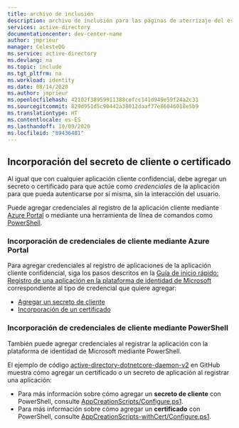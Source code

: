 ```yaml
---
title: archivo de inclusión
description: archivo de inclusión para las páginas de aterrizaje del escenario de cliente confidencial (demonio, aplicación web, API web)
services: active-directory
documentationcenter: dev-center-name
author: jmprieur
manager: CelesteDG
ms.service: active-directory
ms.devlang: na
ms.topic: include
ms.tgt_pltfrm: na
ms.workload: identity
ms.date: 08/14/2020
ms.author: jmprieur
ms.openlocfilehash: 42102f38959911388cefcc141d949e59f24a2c31
ms.sourcegitcommit: 829d951d5c90442a38012daaf77e86046018e5b9
ms.translationtype: HT
ms.contentlocale: es-ES
ms.lasthandoff: 10/09/2020
ms.locfileid: "89436481"
---
```

## <a name="add-a-client-secret-or-certificate"></a>Incorporación del secreto de cliente o certificado

Al igual que con cualquier aplicación cliente confidencial, debe agregar un secreto o certificado para que actúe como *credenciales* de la aplicación para que pueda autenticarse por sí misma, sin la interacción del usuario.

Puede agregar credenciales al registro de la aplicación cliente mediante [Azure Portal](#add-client-credentials-by-using-the-azure-portal) o mediante una herramienta de línea de comandos como [PowerShell](#add-client-credentials-by-using-powershell).

### <a name="add-client-credentials-by-using-the-azure-portal"></a>Incorporación de credenciales de cliente mediante Azure Portal

Para agregar credenciales al registro de aplicaciones de la aplicación cliente confidencial, siga los pasos descritos en la [Guía de inicio rápido: Registro de una aplicación en la plataforma de identidad de Microsoft](../articles/active-directory/develop/quickstart-register-app.md) correspondiente al tipo de credencial que quiere agregar:

* [Agregar un secreto de cliente](../articles/active-directory/develop/quickstart-register-app.md#add-a-client-secret)
* [Incorporación de un certificado](../articles/active-directory/develop/quickstart-register-app.md#add-a-certificate)

### <a name="add-client-credentials-by-using-powershell"></a>Incorporación de credenciales de cliente mediante PowerShell

También puede agregar credenciales al registrar la aplicación con la plataforma de identidad de Microsoft mediante PowerShell.

El ejemplo de código [active-directory-dotnetcore-daemon-v2](https://github.com/Azure-Samples/active-directory-dotnetcore-daemon-v2) en GitHub muestra cómo agregar un certificado o un secreto de aplicación al registrar una aplicación:

- Para más información sobre cómo agregar un **secreto de cliente** con PowerShell, consulte [AppCreationScripts/Configure.ps1](https://github.com/Azure-Samples/active-directory-dotnetcore-daemon-v2/blob/5199032b352a912e7cc0fce143f81664ba1a8c26/AppCreationScripts/Configure.ps1#L190).
- Para más información sobre cómo agregar un **certificado** con PowerShell, consulte [AppCreationScripts-withCert/Configure.ps1](https://github.com/Azure-Samples/active-directory-dotnetcore-daemon-v2/blob/5199032b352a912e7cc0fce143f81664ba1a8c26/AppCreationScripts-withCert/Configure.ps1#L162-L178).
